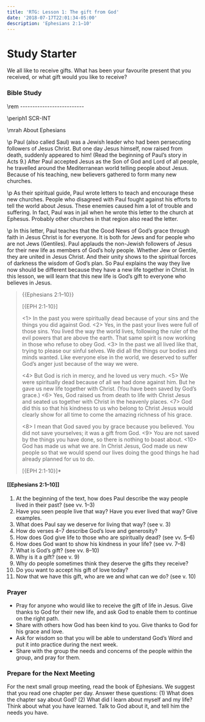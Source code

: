 ```yaml
---
title: 'RTG: Lesson 1: The gift from God'
date: '2018-07-17T22:01:34-05:00'
description: 'Ephesians 2:1–10'
---
```

# Study Starter

We all like to receive gifts. What has been your favourite present that you received, or what gift would you like to receive?

### Bible Study

\rem --------------------------

\periph1 SCR-INT

\mrah About Ephesians

\p Paul (also called Saul) was a Jewish leader who had been persecuting followers of Jesus Christ. But one day Jesus himself, now raised from death, suddenly appeared to him! (Read the beginning of Paul’s story in Acts 9.) After Paul accepted Jesus as the Son of God and Lord of all people, he travelled around the Mediterranean world telling people about Jesus. Because of his teaching, new believers gathered to form many new churches.

\p As their spiritual guide, Paul wrote letters to teach and encourage these new churches. People who disagreed with Paul fought against his efforts to tell the world about Jesus. These enemies caused him a lot of trouble and suffering. In fact, Paul was in jail when he wrote this letter to the church at Ephesus. Probably other churches in that region also read the letter.

\p In this letter, Paul teaches that the Good News of God’s grace through faith in Jesus Christ is for everyone. It is both for Jews and for people who are not Jews (Gentiles). Paul applauds the non-Jewish followers of Jesus for their new life as members of God’s holy people. Whether Jew or Gentile, they are united in Jesus Christ. And their unity shows to the spiritual forces of darkness the wisdom of God’s plan. So Paul explains the way they live now should be different because they have a new life together in Christ. In this lesson, we will learn that this new life is God’s gift to everyone who believes in Jesus.

> {{Ephesians 2:1–10}}
>
> \[{EPH 2:1-10}]
>
> <1> In the past you were spiritually dead because of your sins and the things you did against God. <2> Yes, in the past your lives were full of those sins. You lived the way the world lives, following the ruler of the evil powers that are above the earth. That same spirit is now working in those who refuse to obey God. <3> In the past we all lived like that, trying to please our sinful selves. We did all the things our bodies and minds wanted. Like everyone else in the world, we deserved to suffer God’s anger just because of the way we were.
>
> <4> But God is rich in mercy, and he loved us very much. <5> We were spiritually dead because of all we had done against him. But he gave us new life together with Christ. (You have been saved by God’s grace.) <6> Yes, God raised us from death to life with Christ Jesus and seated us together with Christ in the heavenly places. <7> God did this so that his kindness to us who belong to Christ Jesus would clearly show for all time to come the amazing richness of his grace.
>
> <8> I mean that God saved you by grace because you believed. You did not save yourselves; it was a gift from God. <9> You are not saved by the things you have done, so there is nothing to boast about. <10> God has made us what we are. In Christ Jesus, God made us new people so that we would spend our lives doing the good things he had already planned for us to do.
>
> \[{EPH 2:1-10}]*

#### \[[Ephesians 2:1–10]]

1. At the beginning of the text, how does Paul describe the way people lived in their past? (see vv. 1–3)
2. Have you seen people live that way? Have you ever lived that way? Give examples.
3. What does Paul say we deserve for living that way? (see v. 3)
4. How do verses 4–7 describe God’s love and generosity?
5. How does God give life to those who are spiritually dead? (see vv. 5–6)
6. How does God want to show his kindness in your life? (see vv. 7–8)
7. What is God’s gift? (see vv. 8–10)
8. Why is it a gift? (see v. 9)
9. Why do people sometimes think they deserve the gifts they receive?
10. Do you want to accept his gift of love today?
11. Now that we have this gift, who are we and what can we do? (see v. 10)

### Prayer

* Pray for anyone who would like to receive the gift of life in Jesus. Give thanks to God for their new life, and ask God to enable them to continue on the right path.
* Share with others how God has been kind to you. Give thanks to God for his grace and love.
* Ask for wisdom so that you will be able to understand God’s Word and put it into practice during the next week.
* Share with the group the needs and concerns of the people within the group, and pray for them.

### Prepare for the Next Meeting

For the next small group meeting, read the book of Ephesians. We suggest that you read one chapter per day. Answer these questions: (1) What does the chapter say about God? (2) What did I learn about myself and my life? Think about what you have learned. Talk to God about it, and tell him the needs you have.
